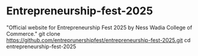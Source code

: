 # Entrepreneurship-fest-2025
"Official website for Entrepreneurship Fest 2025 by Ness Wadia College of Commerce."
git clone https://github.com/entreprunershipfest/entrepreneurship-fest-2025.git
cd entrepreneurship-fest-2025
